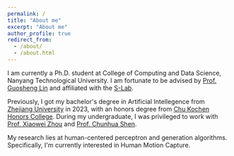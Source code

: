 ```yaml
---
permalink: /
title: "About me"
excerpt: "About me"
author_profile: true
redirect_from: 
  - /about/
  - /about.html
---
```


I am currently a Ph.D. student at College of Computing and Data Science, Nanyang Technological University. I am fortunate to be advised by [Prof. Guosheng Lin](https://guosheng.github.io/) and affiliated with the [S-Lab](https://www.ntu.edu.sg/s-lab).

Previously, I got my bachelor's degree in Artificial Intellegence from [Zhejiang University](https://www.zju.edu.cn/english/) in 2023, with an honors degree from [Chu Kochen Honors College](http://ckc.zju.edu.cn/ckcen/main.htm). During my undergraduate, I was privileged to work with [Prof. Xiaowei Zhou](http://xzhou.me/) and [Prof. Chunhua Shen](https://cshen.github.io/).

My research lies at human-centered perceptron and generation algorithms. Specifically, I'm currently interested in Human Motion Capture.